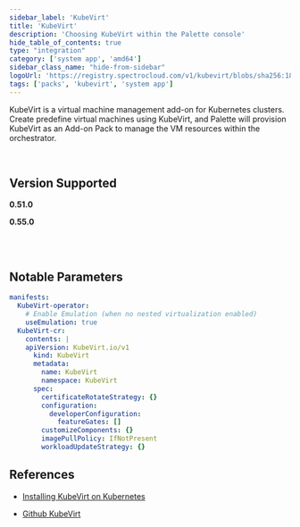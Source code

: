 ```yaml
---
sidebar_label: 'KubeVirt'
title: 'KubeVirt'
description: 'Choosing KubeVirt within the Palette console'
hide_table_of_contents: true
type: "integration"
category: ['system app', 'amd64']
sidebar_class_name: "hide-from-sidebar"
logoUrl: 'https://registry.spectrocloud.com/v1/kubevirt/blobs/sha256:185e7a7658c05ab478f2822b080a7e21da9113b4a8bf5fb7fb3338d9a5796eed?type=image/png'
tags: ['packs', 'kubevirt', 'system app']
---
```


KubeVirt is a virtual machine management add-on for Kubernetes clusters. Create predefine virtual machines using KubeVirt, and Palette will provision KubeVirt as an Add-on Pack to manage the VM resources within the orchestrator.

<br />

## Version Supported

<Tabs queryString="versions">
<TabItem label="0.51.x" value="0.51.x">

**0.51.0**

</TabItem>
<TabItem label="0.55.x" value="0.55.x">

**0.55.0**

</TabItem>
</Tabs>

<br />
<br />

## Notable Parameters

```yaml
manifests:
  KubeVirt-operator:
    # Enable Emulation (when no nested virtualization enabled)
    useEmulation: true
  KubeVirt-cr:
    contents: |
    apiVersion: KubeVirt.io/v1
      kind: KubeVirt
      metadata:
        name: KubeVirt
        namespace: KubeVirt
      spec:
        certificateRotateStrategy: {}
        configuration:
          developerConfiguration:
            featureGates: []
        customizeComponents: {}
        imagePullPolicy: IfNotPresent
        workloadUpdateStrategy: {}
```

## References

- [Installing KubeVirt on Kubernetes](https://KubeVirt.io/user-guide/operations/installation/#installing-KubeVirt-on-kubernetes)

- [Github KubeVirt](https://github.com/KubeVirt/KubeVirt/releases/tag/v0.51.0)
